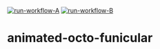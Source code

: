[![run-workflow-A](https://github.com/JakeBGitHub/animated-octo-funicular/actions/workflows/workflow_scheduled.yml/badge.svg)](https://github.com/JakeBGitHub/animated-octo-funicular/actions/workflows/workflow_scheduled.yml)
[![run-workflow-B](https://github.com/JakeBGitHub/animated-octo-funicular/actions/workflows/workflow_manual.yml/badge.svg)](https://github.com/JakeBGitHub/animated-octo-funicular/actions/workflows/workflow_manual.yml)

# animated-octo-funicular

##
